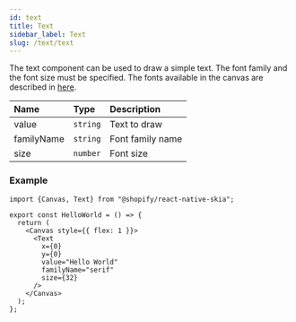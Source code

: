 ```yaml
---
id: text
title: Text
sidebar_label: Text
slug: /text/text
---
```


The text component can be used to draw a simple text.
The font family and the font size must be specified.
The fonts available in the canvas are described in [here](/docs/text/fonts).

| Name       | Type      |  Description                                                  |
|:-----------|:----------|:--------------------------------------------------------------|
| value      | `string`  | Text to draw                                                  |
| familyName | `string`  | Font family name                                              |
| size       | `number`  | Font size                                                     |

### Example

```tsx twoslash
import {Canvas, Text} from "@shopify/react-native-skia";

export const HelloWorld = () => {
  return (
    <Canvas style={{ flex: 1 }}>
      <Text
        x={0}
        y={0}
        value="Hello World"
        familyName="serif"
        size={32}
      />
    </Canvas>
  );
};
```